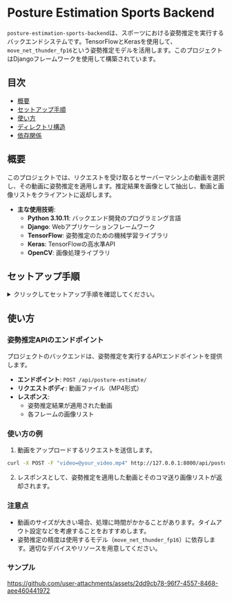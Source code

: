# Posture Estimation Sports Backend

`posture-estimation-sports-backend`は、スポーツにおける姿勢推定を実行するバックエンドシステムです。TensorFlowとKerasを使用して、`move_net_thunder_fp16`という姿勢推定モデルを活用します。このプロジェクトはDjangoフレームワークを使用して構築されています。

## 目次
- [概要](#概要)
- [セットアップ手順](#セットアップ手順)
- [使い方](#使い方)
- [ディレクトリ構造](#ディレクトリ構造)
- [依存関係](#依存関係)

## 概要

このプロジェクトでは、リクエストを受け取るとサーバーマシン上の動画を選択し、その動画に姿勢推定を適用します。推定結果を画像として抽出し、動画と画像リストをクライアントに返却します。

- **主な使用技術**:
  - **Python 3.10.11**: バックエンド開発のプログラミング言語
  - **Django**: Webアプリケーションフレームワーク
  - **TensorFlow**: 姿勢推定のための機械学習ライブラリ
  - **Keras**: TensorFlowの高水準API
  - **OpenCV**: 画像処理ライブラリ

## セットアップ手順

<details>

<summary>クリックしてセットアップ手順を確認してください。</summary>

### 1. リポジトリのクローン

まず、リポジトリをクローンします。

```bash
git clone https://github.com/yourusername/posture-estimation-sports-backend.git
cd posture-estimation-sports-backend
```

### 2. 仮想環境の作成

次に、Pythonの仮想環境を作成し、必要な依存関係をインストールします。

#### 2.1: 仮想環境の作成

```bash
make myenv
```

#### 2.2: 仮想環境の有効化

- **Windows**の場合:

```bash
myenv\Scripts\activate
```

- **Mac/Linux**の場合:

```bash
source myenv/bin/activate
```

### 3. 依存関係のインストール

プロジェクトに必要なライブラリをインストールします。

```bash
make update_requirements
```

### 4. ffmpeg をインストールし、PATHを通す

1. [https://ffmpeg.org/download.html](https://ffmpeg.org/download.html) から Get packages & executable files > Widowsアイコン > Windows builds by BtbN > ffmpeg-master-latest-win64-gpl.zip をタップして、インストールする
  - Mac や Linux では、よしなにインストールする
2. zipを解答し、`C:\FFmpeg\bin`のようにPATHを通す

### 5. データベースのマイグレーション

Djangoのデータベース設定を反映させるために、マイグレーションを実行します。

```bash
make migrate
```

### 6. 開発サーバーの起動

サーバーを起動し、プロジェクトが正しく動作するかを確認します。

```bash
make runserver
```

ブラウザで `http://127.0.0.1:8000/` にアクセスして、Djangoのウェルカムページが表示されれば、セットアップが成功しています。

</details>

## 使い方

### 姿勢推定APIのエンドポイント

プロジェクトのバックエンドは、姿勢推定を実行するAPIエンドポイントを提供します。

- **エンドポイント**: `POST /api/posture-estimate/`
- **リクエストボディ**: 動画ファイル（MP4形式）
- **レスポンス**:
  - 姿勢推定結果が適用された動画
  - 各フレームの画像リスト

### 使い方の例

1. 動画をアップロードするリクエストを送信します。

```bash
curl -X POST -F "video=@your_video.mp4" http://127.0.0.1:8000/api/posture-estimate/
```

2. レスポンスとして、姿勢推定を適用した動画とそのコマ送り画像リストが返却されます。

### 注意点

- 動画のサイズが大きい場合、処理に時間がかかることがあります。タイムアウト設定などを考慮することをおすすめします。
- 姿勢推定の精度は使用するモデル（`move_net_thunder_fp16`）に依存します。適切なデバイスやリソースを用意してください。

### サンプル

https://github.com/user-attachments/assets/2dd9cb78-96f7-4557-8468-aee460441972
